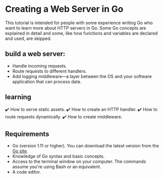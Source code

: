 # Creating a Web Server in Go

This tutorial is intended for people with some experience writing Go who want to learn more about HTTP servers in Go. Some Go concepts are explained in detail and some, like how functions and variables are declared and used, are skipped.

## build a web server:

- Handle incoming requests.
- Route requests to different handlers.
- Add logging middleware—a layer between the OS and your software application that can process data.

## learning

:heavy_check_mark: How to serve static assets.
:heavy_check_mark: How to create an HTTP handler.
:heavy_check_mark: How to route requests dynamically.
:heavy_check_mark: How to create middleware.

## Requirements

- Go (version 1.11 or higher). You can download the latest version from the [Go site](https://golang.org/dl/).
- Knowledge of Go syntax and basic concepts.
- Access to the terminal window on your computer. The commands assume you're using Bash or an equivalent.
- A code editor.